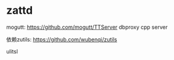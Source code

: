 zattd
=====
mogutt: https://github.com/mogutt/TTServer
dbproxy cpp server

依赖zutils: https://github.com/wubenqi/zutils



ulitsl
